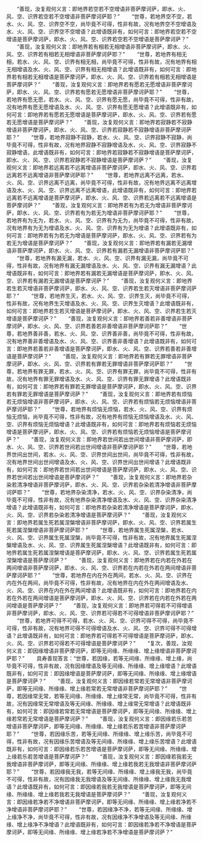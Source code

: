 <!-- { "loadSidebar": true } -->
　　“善现，汝复观何义言：即地界若空若不空增语非菩萨摩诃萨，即水、火、风、空、识界若空若不空增语非菩萨摩诃萨耶？”
　　“世尊，若地界空不空，若水、火、风、空、识界空不空，尚毕竟不可得，性非有故，况有地界空不空增语及水、火、风、空、识界空不空增语？此增语既非有，如何可言：即地界若空若不空增语是菩萨摩诃萨，即水、火、风、空、识界若空若不空增语是菩萨摩诃萨？”
　　“善现，汝复观何义言：即地界若有相若无相增语非菩萨摩诃萨，即水、火、风、空、识界若有相若无相增语非菩萨摩诃萨耶？”
　　“世尊，若地界有相无相，若水、火、风、空、识界有相无相，尚毕竟不可得，性非有故，况有地界有相无相增语及水、火、风、空、识界有相无相增语？此增语既非有，如何可言：即地界若有相若无相增语是菩萨摩诃萨，即水、火、风、空、识界若有相若无相增语是菩萨摩诃萨？”
　　“善现，汝复观何义言：即地界若有愿若无愿增语非菩萨摩诃萨，即水、火、风、空、识界若有愿若无愿增语非菩萨摩诃萨耶？”
　　“世尊，若地界有愿无愿，若水、火、风、空、识界有愿无愿，尚毕竟不可得，性非有故，况有地界有愿无愿增语及水、火、风、空、识界有愿无愿增语？此增语既非有，如何可言：即地界若有愿若无愿增语是菩萨摩诃萨，即水、火、风、空、识界若有愿若无愿增语是菩萨摩诃萨？”
　　“善现，汝复观何义言：即地界若寂静若不寂静增语非菩萨摩诃萨，即水、火、风、空、识界若寂静若不寂静增语非菩萨摩诃萨耶？”
　　“世尊，若地界寂静不寂静，若水、火、风、空、识界寂静不寂静，尚毕竟不可得，性非有故，况有地界寂静不寂静增语及水、火、风、空、识界寂静不寂静增语，此增语既非有，如何可言：即地界若寂静若不寂静增语是菩萨摩诃萨，即水、火、风、空、识界若寂静若不寂静增语是菩萨摩诃萨？”
　　“善现，汝复观何义言：即地界若远离若不远离增语非菩萨摩诃萨，即水、火、风、空、识界若远离若不远离增语非菩萨摩诃萨耶？”
　　“世尊，若地界远离不远离，若水、火、风、空、识界远离不远离，尚毕竟不可得，性非有故，况有地界远离不远离增语及水、火、风、空、识界远离不远离增语，此增语既非有，如何可言：即地界若远离若不远离增语是菩萨摩诃萨，即水、火、风、空、识界若远离若不远离增语是菩萨摩诃萨？”
　　“善现，汝复观何义言：即地界若有为若无为增语非菩萨摩诃萨，即水、火、风、空、识界若有为若无为增语非菩萨摩诃萨耶？”
　　“世尊，若地界有为无为，若水、火、风、空、识界有为无为，尚毕竟不可得，性非有故，况有地界有为无为增语及水、火、风、空、识界有为无为增语？此增语既非有，如何可言：即地界若有为若无为增语是菩萨摩诃萨，即水、火、风、空、识界若有为若无为增语是菩萨摩诃萨？”
　　“善现，汝复观何义言：即地界若有漏若无漏增语非菩萨摩诃萨，即水、火、风、空、识界若有漏若无漏增语非菩萨摩诃萨耶？”
　　“世尊，若地界有漏无漏，若水、火、风、空、识界有漏无漏，尚毕竟不可得，性非有故，况有地界有漏无漏增语及水、火、风、空、识界有漏无漏增语？此增语既非有，如何可言：即地界若有漏若无漏增语是菩萨摩诃萨，即水、火、风、空、识界若有漏若无漏增语是菩萨摩诃萨？”
　　“善现，汝复观何义言：即地界若生若灭增语非菩萨摩诃萨，即水、火、风、空、识界若生若灭增语非菩萨摩诃萨耶？”
　　“世尊，若地界生灭，若水、火、风、空、识界生灭，尚毕竟不可得，性非有故，况有地界生灭增语及水、火、风、空、识界生灭增语？此增语既非有，如何可言：即地界若生若灭增语是菩萨摩诃萨，即水、火、风、空、识界若生若灭增语是菩萨摩诃萨？”
　　“善现，汝复观何义言：即地界若善若非善增语非菩萨摩诃萨，即水、火、风、空、识界若善若非善增语非菩萨摩诃萨耶？”
　　“世尊，若地界善非善，若水、火、风、空、识界善非善，尚毕竟不可得，性非有故，况有地界善非善增语及水、火、风、空、识界善非善增语？此增语既非有，如何可言：即地界若善若非善增语是菩萨摩诃萨，即水、火、风、空、识界若善若非善增语是菩萨摩诃萨？”
　　“善现，汝复观何义言：即地界若有罪若无罪增语非菩萨摩诃萨，即水、火、风、空、识界若有罪若无罪增语非菩萨摩诃萨耶？”
　　“世尊，若地界有罪无罪，若水、火、风、空、识界有罪无罪，尚毕竟不可得，性非有故，况有地界有罪无罪增语及水、火、风、空、识界有罪无罪增语？此增语既非有，如何可言：即地界若有罪若无罪增语是菩萨摩诃萨，即水、火、风、空、识界若有罪若无罪增语是菩萨摩诃萨？”
　　“善现，汝复观何义言：即地界若有烦恼若无烦恼增语非菩萨摩诃萨，即水、火、风、空、识界若有烦恼若无烦恼增语非菩萨摩诃萨耶？”
　　“世尊，若地界有烦恼无烦恼，若水、火、风、空、识界有烦恼无烦恼，尚毕竟不可得，性非有故，况有地界有烦恼无烦恼增语及水、火、风、空、识界有烦恼无烦恼增语？此增语既非有，如何可言：即地界若有烦恼若无烦恼增语是菩萨摩诃萨，即水、火、风、空、识界若有烦恼若无烦恼增语是菩萨摩诃萨？”
　　“善现，汝复观何义言：即地界若世间若出世间增语非菩萨摩诃萨，即水、火、风、空、识界若世间若出世间增语非菩萨摩诃萨耶？”
　　“世尊，若地界世间出世间，若水、火、风、空、识界世间出世间，尚毕竟不可得，性非有故，况有地界世间出世间增语及水、火、风、空、识界世间出世间增语？此增语既非有，如何可言：即地界若世间若出世间增语是菩萨摩诃萨，即水、火、风、空、识界若世间若出世间增语是菩萨摩诃萨？”
　　“善现，汝复观何义言：即地界若杂染若清净增语非菩萨摩诃萨，即水、火、风、空、识界若杂染若清净增语非菩萨摩诃萨耶？”
　　“世尊，若地界杂染清净，若水、火、风、空、识界杂染清净，尚毕竟不可得，性非有故，况有地界杂染清净增语及水、火、风、空、识界杂染清净增语？此增语既非有，如何可言：即地界若杂染若清净增语是菩萨摩诃萨，即水、火、风、空、识界若杂染若清净增语是菩萨摩诃萨？”
　　“善现，汝复观何义言：即地界若属生死若属涅槃增语非菩萨摩诃萨，即水、火、风、空、识界若属生死若属涅槃增语非菩萨摩诃萨耶？”
　　“世尊，若地界属生死属涅槃，若水、火、风、空、识界属生死属涅槃，尚毕竟不可得，性非有故，况有地界属生死属涅槃增语及水、火、风、空、识界属生死属涅槃增语？此增语既非有，如何可言：即地界若属生死若属涅槃增语是菩萨摩诃萨，即水、火、风、空、识界若属生死若属涅槃增语是菩萨摩诃萨？”
　　“善现，汝复观何义言：即地界若在内若在外若在两间增语非菩萨摩诃萨，即水、火、风、空、识界若在内若在外若在两间增语非菩萨摩诃萨耶？”
　　“世尊，若地界在内在外在两间，若水、火、风、空、识界在内在外在两间，尚毕竟不可得，性非有故，况有地界在内在外在两间增语及水、火、风、空、识界在内在外在两间增语？此增语既非有，如何可言：即地界若在内若在外若在两间增语是菩萨摩诃萨，即水、火、风、空、识界若在内若在外若在两间增语是菩萨摩诃萨？”
　　“善现，汝复观何义言：即地界若可得若不可得增语非菩萨摩诃萨，即水、火、风、空、识界若可得若不可得增语非菩萨摩诃萨耶？”
　　“世尊，若地界可得不可得，若水、火、风、空、识界可得不可得，尚毕竟不可得，性非有故，况有地界可得不可得增语及水、火、风、空、识界可得不可得增语？此增语既非有，如何可言：即地界若可得若不可得增语是菩萨摩诃萨，即水、火、风、空、识界若可得若不可得增语是菩萨摩诃萨？”
　　“复次，善现，汝观何义言：即因缘增语非菩萨摩诃萨，即等无间缘、所缘缘、增上缘增语非菩萨摩诃萨耶？”
　　具寿善现答言：“世尊，若因缘，若等无间缘、所缘缘、增上缘，尚毕竟不可得，性非有故，况有因缘增语及等无间缘、所缘缘、增上缘增语？此增语既非有，如何可言：即因缘增语是菩萨摩诃萨，即等无间缘、所缘缘、增上缘增语是菩萨摩诃萨？”
　　“善现，汝复观何义言：即因缘若常若无常增语非菩萨摩诃萨，即等无间缘、所缘缘、增上缘若常若无常增语非菩萨摩诃萨耶？”
　　“世尊，若因缘常无常，若等无间缘、所缘缘、增上缘常无常，尚毕竟不可得，性非有故，况有因缘常无常增语及等无间缘、所缘缘、增上缘常无常增语？此增语既非有，如何可言：即因缘若常若无常增语是菩萨摩诃萨，即等无间缘、所缘缘、增上缘若常若无常增语是菩萨摩诃萨？”
　　“善现，汝复观何义言：即因缘若乐若苦增语非菩萨摩诃萨，即等无间缘、所缘缘、增上缘若乐若苦增语非菩萨摩诃萨耶？”
　　“世尊，若因缘乐苦，若等无间缘、所缘缘、增上缘乐苦，尚毕竟不可得，性非有故，况有因缘乐苦增语及等无间缘、所缘缘、增上缘乐苦增语？此增语既非有，如何可言：即因缘若乐若苦增语是菩萨摩诃萨，即等无间缘、所缘缘、增上缘若乐若苦增语是菩萨摩诃萨？”
　　“善现，汝复观何义言：即因缘若我若无我增语非菩萨摩诃萨，即等无间缘、所缘缘、增上缘若我若无我增语非菩萨摩诃萨耶？”
　　“世尊，若因缘我无我，若等无间缘、所缘缘、增上缘我无我，尚毕竟不可得，性非有故，况有因缘我无我增语及等无间缘、所缘缘、增上缘我无我增语？此增语既非有，如何可言：即因缘若我若无我增语是菩萨摩诃萨，即等无间缘、所缘缘、增上缘若我若无我增语是菩萨摩诃萨？”
　　“善现，汝复观何义言：即因缘若净若不净增语非菩萨摩诃萨，即等无间缘、所缘缘、增上缘若净若不净增语非菩萨摩诃萨耶？”
　　“世尊，若因缘净不净，若等无间缘、所缘缘、增上缘净不净，尚毕竟不可得，性非有故，况有因缘净不净增语及等无间缘、所缘缘、增上缘净不净增语？此增语既非有，如何可言：即因缘若净若不净增语是菩萨摩诃萨，即等无间缘、所缘缘、增上缘若净若不净增语是菩萨摩诃萨？”
